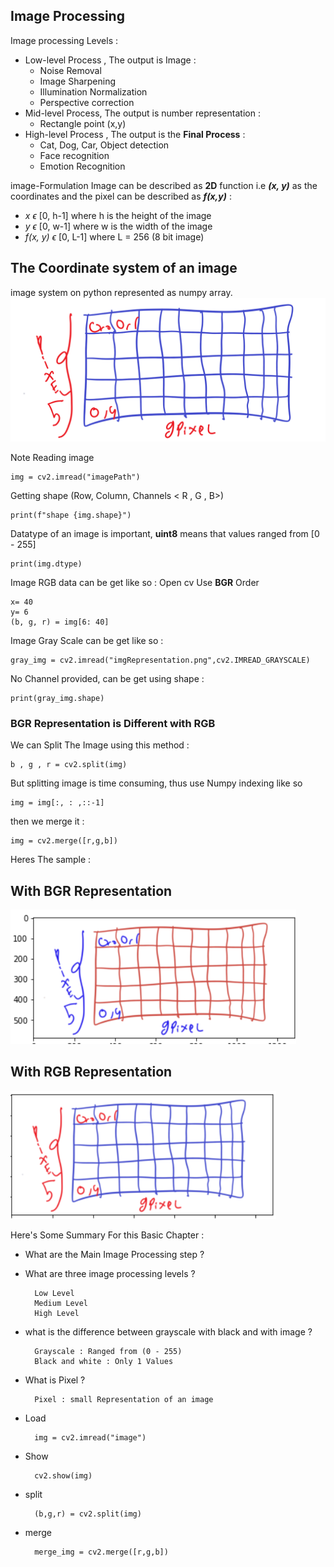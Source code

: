 ## Image Processing
Image processing Levels : 
- Low-level Process , The output is Image : 
	- Noise Removal
	- Image Sharpening
	- Illumination Normalization
	- Perspective correction
- Mid-level Process, The output is number representation :
	- Rectangle point (x,y)
- High-level Process , The output is the **Final Process** :
	- Cat, Dog, Car, Object detection
	-  Face recognition
	-  Emotion Recognition

image-Formulation
Image can be described as **2D** function i.e ***(x, y)*** as the coordinates and the pixel can be described as ***f(x,y)*** :
- *x* $\epsilon$ [0, h-1]  where h is the height of the image
- *y* $\epsilon$ [0, w-1] where w is the width of the image
- *f(x, y)* $\epsilon$ [0, L-1] where L = 256 (8 bit image) 


## The Coordinate system of an image
image system on python represented as numpy array.
![imgRepresentation](imgRepresentation.png)


Note
Reading image

	img = cv2.imread("imagePath")

Getting shape (Row, Column, Channels < R , G , B>)

	print(f"shape {img.shape}")

Datatype of an image is important, **uint8** means that values ranged from [0 - 255]

	print(img.dtype)

Image RGB data can be get like so :  Open cv Use **BGR** Order 

	x= 40
	y= 6
	(b, g, r) = img[6: 40]
	
Image Gray Scale can be get like so : 

	gray_img = cv2.imread("imgRepresentation.png",cv2.IMREAD_GRAYSCALE)

No Channel provided, can be get using shape :

	print(gray_img.shape)

### BGR Representation is Different with RGB

We can Split The Image using this method :

	b , g , r = cv2.split(img)

But splitting image is time consuming, thus use Numpy indexing like so 

	img = img[:, : ,::-1]

then we merge it :

	img = cv2.merge([r,g,b])


Heres The sample : 
## With BGR Representation
![bgr](bgr.png)

## With RGB Representation
![rgb](rgb.png)


Here's Some Summary For this Basic Chapter :

- What are the Main Image Processing step ? 
- What are three image processing levels ? 

		Low Level
		Medium Level
		High Level

- what is the difference between grayscale with black and with image ?
		
		Grayscale : Ranged from (0 - 255)
		Black and white : Only 1 Values

- What is Pixel ? 

		Pixel : small Representation of an image

- Load

		img = cv2.imread("image")

- Show

		cv2.show(img)

- split

		(b,g,r) = cv2.split(img)
- merge

		merge_img = cv2.merge([r,g,b])